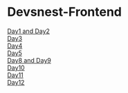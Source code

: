 # Devsnest-Frontend

[Day1 and Day2](https://day1-and-day2.netlify.app/)
<br />
[Day3](https://day3-devsnest.netlify.app/)
<br />
[Day4](https://day4-devsnest.netlify.app/)
<br />
[Day5](https://day5-devsnest.netlify.app/)
<br />
[Day8 and Day9](https://day8-and-day9.netlify.app/)
<br />
[Day10](https://day10-devsnest.netlify.app/)
<br />
[Day11](https://day11-devsnest.netlify.app/)
<br />
[Day12](https://day12-devsnest.netlify.app/)
